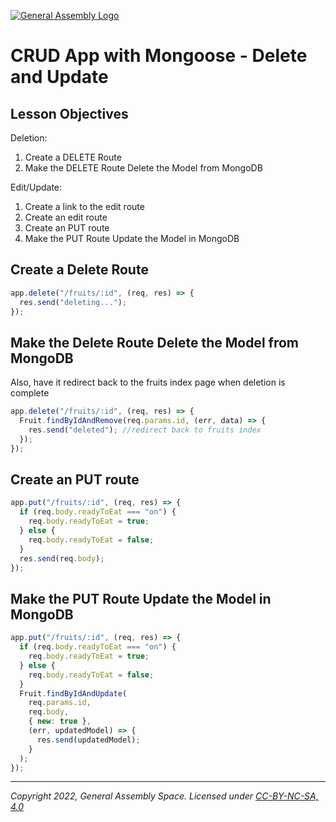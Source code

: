 [![General Assembly Logo](https://ga-dash.s3.amazonaws.com/production/assets/logo-9f88ae6c9c3871690e33280fcf557f33.png)](https://generalassemb.ly)

# CRUD App with Mongoose - Delete and Update

## Lesson Objectives

Deletion:

1. Create a DELETE Route
1. Make the DELETE Route Delete the Model from MongoDB

Edit/Update:

1. Create a link to the edit route
1. Create an edit route
1. Create an PUT route
1. Make the PUT Route Update the Model in MongoDB

## Create a Delete Route

```javascript
app.delete("/fruits/:id", (req, res) => {
  res.send("deleting...");
});
```

## Make the Delete Route Delete the Model from MongoDB

Also, have it redirect back to the fruits index page when deletion is complete

```javascript
app.delete("/fruits/:id", (req, res) => {
  Fruit.findByIdAndRemove(req.params.id, (err, data) => {
    res.send("deleted"); //redirect back to fruits index
  });
});
```

## Create an PUT route

```javascript
app.put("/fruits/:id", (req, res) => {
  if (req.body.readyToEat === "on") {
    req.body.readyToEat = true;
  } else {
    req.body.readyToEat = false;
  }
  res.send(req.body);
});
```

## Make the PUT Route Update the Model in MongoDB

```javascript
app.put("/fruits/:id", (req, res) => {
  if (req.body.readyToEat === "on") {
    req.body.readyToEat = true;
  } else {
    req.body.readyToEat = false;
  }
  Fruit.findByIdAndUpdate(
    req.params.id,
    req.body,
    { new: true },
    (err, updatedModel) => {
      res.send(updatedModel);
    }
  );
});
```

---

_Copyright 2022, General Assembly Space. Licensed under [CC-BY-NC-SA, 4.0](https://creativecommons.org/licenses/by-nc-sa/4.0/)_
